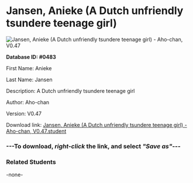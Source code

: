 # Jansen, Anieke (A Dutch unfriendly tsundere teenage girl)

<img src="../../Files/Images/Jansen, Anieke (A Dutch unfriendly tsundere teenage girl).png" title="Jansen, Anieke (A Dutch unfriendly tsundere teenage girl) - Aho-chan, V0.47">

**Database ID: #0483**

First Name: Anieke

Last Name: Jansen

Description: A Dutch unfriendly tsundere teenage girl

Author: Aho-chan

Version: V0.47

Download link: <a href="https://raw.githubusercontent.com/Arbiter1223/Daigaku-Gurashi-Custom-Students/master/Files/Student%20Files/Jansen%2C%20Anieke%20(A%20Dutch%20unfriendly%20tsundere%20teenage%20girl)%20-%20Aho-chan%2C%20V0.47.student">Jansen, Anieke (A Dutch unfriendly tsundere teenage girl) - Aho-chan, V0.47.student</a>

### ---**To download, _right-click_ the link, and select _"Save as"_**---

### Related Students

-none-
